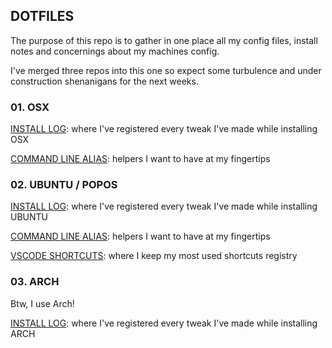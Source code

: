 ## DOTFILES

The purpose of this repo is to gather in one place all my config files, install notes and concernings about my machines config.

I've merged three repos into this one so expect some turbulence and under construction shenanigans for the next weeks.

### 01. OSX

[INSTALL LOG](/osx/docs/install-log.md): where I've registered every tweak I've made while installing OSX

[COMMAND LINE ALIAS](/osx/alias/.alias): helpers I want to have at my fingertips

### 02. UBUNTU / POPOS

[INSTALL LOG](/linux/docs/install-log.md): where I've registered every tweak I've made while installing UBUNTU

[COMMAND LINE ALIAS](/linux/alias/.alias): helpers I want to have at my fingertips

[VSCODE SHORTCUTS](/linux/docs/vscode-notes.md): where I keep my most used shortcuts registry

### 03. ARCH

Btw, I use Arch!

[INSTALL LOG](/arch/docs/install-log.md): where I've registered every tweak I've made while installing ARCH


